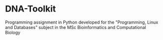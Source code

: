 # DNA-Toolkit
Programming assignment in Python developed for the "Programming, Linux and Databases" subject in the MSc Bioinformatics and Computational Biology
